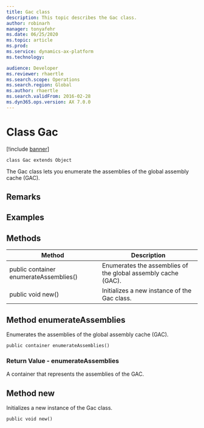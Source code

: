 ```yaml
---
title: Gac class
description: This topic describes the Gac class.
author: robinarh
manager: tonyafehr
ms.date: 06/25/2020
ms.topic: article
ms.prod: 
ms.service: dynamics-ax-platform
ms.technology: 

audience: Developer
ms.reviewer: rhaertle
ms.search.scope: Operations
ms.search.region: Global
ms.author: rhaertle
ms.search.validFrom: 2016-02-28
ms.dyn365.ops.version: AX 7.0.0
---
```


# Class Gac

[!include [banner](../includes/banner.md)]


```xpp
class Gac extends Object
```

The Gac class lets you enumerate the assemblies of the global assembly cache (GAC).

## Remarks

## Examples

## Methods

| Method                                 | Description                                                   |
|----------------------------------------|---------------------------------------------------------------|
| public container enumerateAssemblies() | Enumerates the assemblies of the global assembly cache (GAC). |
| public void new()                      | Initializes a new instance of the Gac class.                  |

## Method enumerateAssemblies

Enumerates the assemblies of the global assembly cache (GAC).

```xpp
public container enumerateAssemblies()
```

### Return Value - enumerateAssemblies

A container that represents the assemblies of the GAC.

## Method new

Initializes a new instance of the Gac class.

```xpp
public void new()
```


